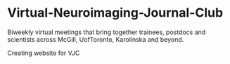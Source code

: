 # Virtual-Neuroimaging-Journal-Club
Biweekly virtual meetings that bring together trainees, postdocs and scientists across McGill, UofToronto, Karolinska and beyond.

Creating website for VJC
